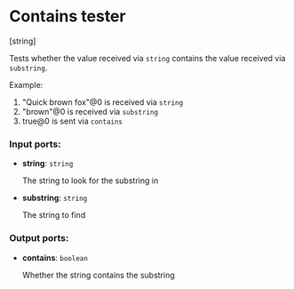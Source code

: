 # Contains tester

[string]

Tests whether the value received via `string` contains the value received via `substring`.

Example:

1. "Quick brown fox"@0 is received via `string`
2. "brown"@0 is received via `substring`
3. true@0 is sent via `contains`

### Input ports:

* __string__: `string`

    The string to look for the substring in


* __substring__: `string`

    The string to find

### Output ports:

* __contains__: `boolean`

    Whether the string contains the substring

